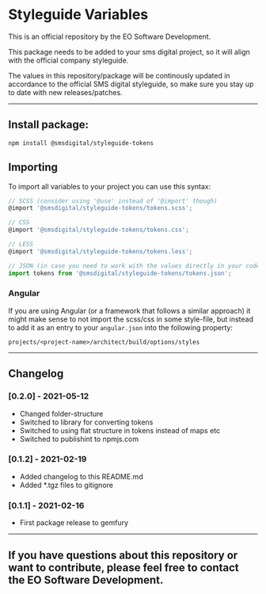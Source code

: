 # Styleguide Variables

This is an official repository by the EO Software Development.

This package needs to be added to your sms digital project, so it will align with the official company styleguide.

The values in this repository/package will be continously updated in accordance to the official SMS digital styleguide, so make sure you stay up to date with new releases/patches.

---
## Install package:
```
npm install @smsdigital/styleguide-tokens
```

## Importing
To import all variables to your project you can use this syntax:
```js
// SCSS (consider using '@use' instead of '@import' though)
@import '@smsdigital/styleguide-tokens/tokens.scss';

// CSS
@import '@smsdigital/styleguide-tokens/tokens.css';

// LESS
@import '@smsdigital/styleguide-tokens/tokens.less';

// JSON (in case you need to work with the values directly in your code)
import tokens from '@smsdigital/styleguide-tokens/tokens.json';
```
### Angular
If you are using Angular (or a framework that follows a similar approach) it might make sense to not import the scss/css in some style-file, but instead to add it as an entry to your `angular.json` into the following property:

`projects/<project-name>/architect/build/options/styles`

----
## Changelog
### [0.2.0] - 2021-05-12
- Changed folder-structure
- Switched to library for converting tokens
- Switched to using flat structure in tokens instead of maps etc
- Switched to publishint to npmjs.com
### [0.1.2] - 2021-02-19
- Added changelog to this README.md
- Added *.tgz files to gitignore
### [0.1.1] - 2021-02-16
- First package release to gemfury
----

## If you have questions about this repository or want to contribute, please feel free to contact the EO Software Development.
